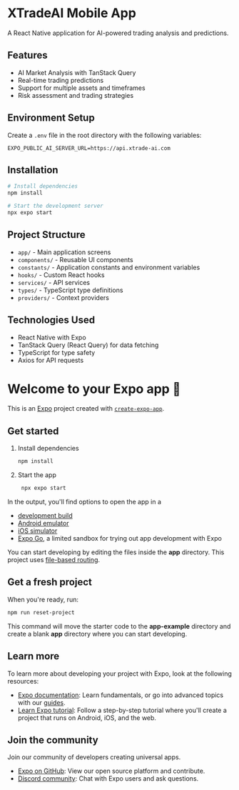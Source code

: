# XTradeAI Mobile App

A React Native application for AI-powered trading analysis and predictions.

## Features

- AI Market Analysis with TanStack Query
- Real-time trading predictions
- Support for multiple assets and timeframes
- Risk assessment and trading strategies

## Environment Setup

Create a `.env` file in the root directory with the following variables:

```
EXPO_PUBLIC_AI_SERVER_URL=https://api.xtrade-ai.com
```

## Installation

```bash
# Install dependencies
npm install

# Start the development server
npx expo start
```

## Project Structure

- `app/` - Main application screens
- `components/` - Reusable UI components
- `constants/` - Application constants and environment variables
- `hooks/` - Custom React hooks
- `services/` - API services
- `types/` - TypeScript type definitions
- `providers/` - Context providers

## Technologies Used

- React Native with Expo
- TanStack Query (React Query) for data fetching
- TypeScript for type safety
- Axios for API requests

# Welcome to your Expo app 👋

This is an [Expo](https://expo.dev) project created with [`create-expo-app`](https://www.npmjs.com/package/create-expo-app).

## Get started

1. Install dependencies

   ```bash
   npm install
   ```

2. Start the app

   ```bash
    npx expo start
   ```

In the output, you'll find options to open the app in a

- [development build](https://docs.expo.dev/develop/development-builds/introduction/)
- [Android emulator](https://docs.expo.dev/workflow/android-studio-emulator/)
- [iOS simulator](https://docs.expo.dev/workflow/ios-simulator/)
- [Expo Go](https://expo.dev/go), a limited sandbox for trying out app development with Expo

You can start developing by editing the files inside the **app** directory. This project uses [file-based routing](https://docs.expo.dev/router/introduction).

## Get a fresh project

When you're ready, run:

```bash
npm run reset-project
```

This command will move the starter code to the **app-example** directory and create a blank **app** directory where you can start developing.

## Learn more

To learn more about developing your project with Expo, look at the following resources:

- [Expo documentation](https://docs.expo.dev/): Learn fundamentals, or go into advanced topics with our [guides](https://docs.expo.dev/guides).
- [Learn Expo tutorial](https://docs.expo.dev/tutorial/introduction/): Follow a step-by-step tutorial where you'll create a project that runs on Android, iOS, and the web.

## Join the community

Join our community of developers creating universal apps.

- [Expo on GitHub](https://github.com/expo/expo): View our open source platform and contribute.
- [Discord community](https://chat.expo.dev): Chat with Expo users and ask questions.
